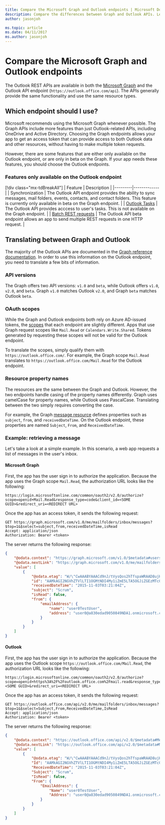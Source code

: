 ```yaml
---
title: Compare the Microsoft Graph and Outlook endpoints | Microsoft Docs
description: Compare the differences between Graph and Outlook APIs. Learn which endpoint is the best fit for your scenario and how to translate between them.
author: jasonjoh

ms.topic: article
ms.date: 04/11/2017
ms.author: jasonjoh
---
```


# Compare the Microsoft Graph and Outlook endpoints

The Outlook REST APIs are available in both the [Microsoft Graph](https://developer.microsoft.com/en-us/graph/) and the Outlook API endpoint (`https://outlook.office.com/api`). The APIs generally provide the same functionality and use the same resource types.

## Which endpoint should I use?

Microsoft recommends using the Microsoft Graph whenever possible. The Graph APIs include more features than just Outlook-related APIs, including OneDrive and Active Directory. Choosing the Graph endpoints allows your app to get an access token that can provide access to both Outlook data and other resources, without having to make multiple token requests.

However, there are some features that are either only available on the Outlook endpoint, or are only in beta on the Graph. If your app needs these features, you should choose the Outlook endpoints.

### Features only available on the Outlook endpoint

[!div class="mx-tdBreakAll"]
| Feature | Description |
|---------|-------------|
| Synchronization | The Outlook API endpoint provides the ability to sync messages, mail folders, events, contacts, and contact folders. This feature is currently only available in beta on the Graph endpoint. |
| [Outlook Tasks](https://msdn.microsoft.com/en-us/office/office365/api/task-rest-operations) | The Outlook API provides acccess to user's tasks. This is not available on the Graph endpoint. |
| [Batch REST requests](https://msdn.microsoft.com/en-us/office/office365/api/batch-outlook-rest-requests) | The Outlook API beta endpoint allows an app to send multiple REST requests in one HTTP request. |

## Translating between Graph and Outlook

The majority of the Outlook APIs are documented in the [Graph reference documentation](https://developer.microsoft.com/en-us/graph/docs). In order to use this information on the Outlook endpoint, you need to translate a few bits of information.

### API versions

The Graph offers two API versions: `v1.0` and `beta`, while Outlook offers `v1.0`, `v2.0`, and `beta`. Graph `v1.0` matches Outlook `v2.0`, and Graph `beta` matches Outlook `beta`.

### OAuth scopes

While the Graph and Outlook endpoints both rely on Azure AD-issued tokens, the [scopes](https://developer.microsoft.com/en-us/graph/docs/authorization/permission_scopes) that each endpoint are slightly different. Apps that use Graph request scopes like `Mail.Read` or `Calendars.Write.Shared`. Tokens generated by requesting these scopes will not be valid for the Outlook endpoint.

To translate the scopes, simply qualify them with `https://outlook.office.com/`. For example, the Graph scope `Mail.Read` translates to `https://outlook.office.com/Mail.Read` for the Outlook endpoint.

### Resource property names

The resources are the same between the Graph and Outlook. However, the two endpoints handle casing of the property names differently. Graph uses camelCase for property names, while Outlook uses PascalCase. Translating between the two simply requires converting the case.

For example, the Graph [message resource](https://developer.microsoft.com/en-us/graph/docs/api-reference/v1.0/resources/message) defines properties such as `subject`, `from`, and `receivedDateTime`. On the Outlook endpoint, these properties are named `Subject`, `From`, and `ReceivedDateTime`.

### Example: retrieving a message

Let's take a look at a simple example. In this scenario, a web app requests a list of messages in the user's inbox.

#### Microsoft Graph

First, the app has the user sign in to authorize the application. Because the app uses the Graph scope `Mail.Read`, the authorization URL looks like the following:

```http
https://login.microsoftonline.com/common/oauth2/v2.0/authorize?scope=openid+Mail.Read&response_type=code&client_id=<SOME GUID>&redirect_uri=<REDIRECT URL>
```

Once the app has an access token, it sends the following request:

```http
GET https://graph.microsoft.com/v1.0/me/mailfolders/inbox/messages?$top=1&$select=subject,from,receivedDateTime,isRead
Accept: application/json
Authorization: Bearer <token>
```

The server returns the following response:

```json
{
    "@odata.context": "https://graph.microsoft.com/v1.0/$metadata#users('b63d5fb9-4f43-44c4-8f9d-fd0727842876')/mailFolders('inbox')/messages(subject,from,receivedDateTime,isRead)",
    "@odata.nextLink": "https://graph.microsoft.com/v1.0/me/mailfolders/inbox/messages?$top=1&$select=subject%2cfrom%2creceivedDateTime%2cisRead&$skip=1",
    "value": [
        {
            "@odata.etag": "W/\"CwAAABYAAACd9nJ/tVysQos2hTfspaWRAAD8ujHV\"",
            "id": "AAMkAGI2NGVhZTVlLTI1OGMtNDI4My1iZmE5LTA5OGJiZGEzMTc0YQBGAAAAAADUuTJK1K9aTpCdqXop_4NaBwCd9nJ-tVysQos2hTfspaWRAAAAAAEMAACd9nJ-tVysQos2hTfspaWRAAD8tDzlAAA=",
            "receivedDateTime": "2015-11-03T03:21:04Z",
            "subject": "Scrum",
            "isRead": false,
            "from": {
                "emailAddress": {
                    "name": "user0TestUser",
                    "address": "user0@a830edad9050849NDA1.onmicrosoft.com"
                }
            }
        }
    ]
}
```

#### Outlook

First, the app has the user sign in to authorize the application. Because the app uses the Outlook scope `https://outlook.office.com/Mail.Read`, the authorization URL looks like the following:

```http
https://login.microsoftonline.com/common/oauth2/v2.0/authorize?scope=openid+https%3A%2F%2Foutlook.office.com%2Fmail.read&response_type=code&client_id=<SOME GUID>&redirect_uri=<REDIRECT URL>
```

Once the app has an access token, it sends the following request:

```http
GET https://outlook.office.com/api/v2.0/me/mailfolders/inbox/messages?$top=1&$select=Subject,From,ReceivedDateTime,IsRead
Accept: application/json
Authorization: Bearer <token>
```

The server returns the following response:

```json
{
    "@odata.context": "https://outlook.office.com/api/v2.0/$metadata#Me/MailFolders('inbox')/Messages(Subject,From,ReceivedDateTime,IsRead)",
    "@odata.nextLink": "https://outlook.office.com/api/v2.0/$metadata#Me/MailFolders('inbox')/Messages(Subject,From,ReceivedDateTime,IsRead)",
    "value": [
        {
            "@odata.etag": "W/\"CwAAABYAAACd9nJ/tVysQos2hTfspaWRAAD8ujHV\"",
            "Id": "AAMkAGI2NGVhZTVlLTI1OGMtNDI4My1iZmE5LTA5OGJiZGEzMTc0YQBGAAAAAADUuTJK1K9aTpCdqXop_4NaBwCd9nJ-tVysQos2hTfspaWRAAAAAAEMAACd9nJ-tVysQos2hTfspaWRAAD8tDzlAAA=",
            "ReceivedDateTime": "2015-11-03T03:21:04Z",
            "Subject": "Scrum",
            "IsRead": false,
            "From": {
                "EmailAddress": {
                    "Name": "user0TestUser",
                    "Address": "user0@a830edad9050849NDA1.onmicrosoft.com"
                }
            }
        }
    ]
}
```